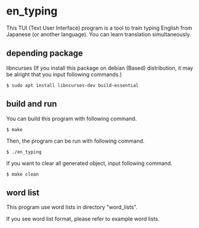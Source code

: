 # en\_typing
This TUI (Text User Interface) program is a tool to train typing English from Japanese (or another language).
You can learn translation simultaneously.

## depending package
libncurses (If you install this package on debian (Based) distribution, it may be alright that you input following commands.)

    $ sudo apt install libncurses-dev build-essential

## build and run
You can build this program with following command.

    $ make

Then, the program can be run with following command.

    $ ./en_typing

If you want to clear all generated object, input following command.

    $ make clean

## word list
This program use word lists in directory "word\_lists".

If you see word list format, please refer to example word lists.
